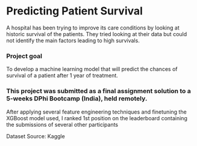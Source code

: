 # Predicting Patient Survival

A hospital has been trying to improve its care conditions by looking at historic survival of the patients. They tried looking at their data but could not identify the main factors leading to high survivals.

### Project goal
To develop a machine learning model that will predict the chances of survival of a patient after 1 year of treatment.


### This project was submitted as a final assignment solution to a 5-weeks DPhi Bootcamp (India), held remotely. 
After applying several feature engineering techniques and finetuning the XGBoost model used, I ranked 1st position on the leaderboard containing the submissions of several other participants

Dataset Source: Kaggle